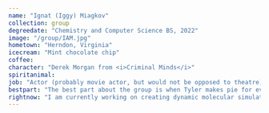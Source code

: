 ```yaml
---
name: "Ignat (Iggy) Miagkov"
collection: group
degreedate: "Chemistry and Computer Science BS, 2022"
image: "/group/IAM.jpg"
hometown: "Herndon, Virginia"
icecream: "Mint chocolate chip"
coffee:
character: "Derek Morgan from <i>Criminal Minds</i>"
spiritanimal:
job: "Actor (probably movie actor, but would not be opposed to theatre)"
bestpart: "The best part about the group is when Tyler makes pie for everyone and destroys you in his own boardgames."
rightnow: "I am currently working on creating dynamic molecular simulations for surface area interactions between epoxy and other substances/materials. These simulations will help us create a better image of the exact molecular interactions at the surface interface. I also assist in running epoxy interface experiments on the PM5 magnet."
---
```

